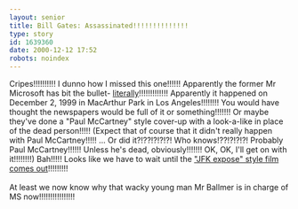 ```yaml
---
layout: senior
title: Bill Gates: Assassinated!!!!!!!!!!!!!!
type: story
id: 1639360
date: 2000-12-12 17:52
robots: noindex
---
```

Cripes!!!!!!!!!! I dunno how I missed this one!!!!!! Apparently the former Mr Microsoft has bit the bullet- <a href="http://www.garcettireport.org/">literally</a>!!!!!!!!!!!!! Apparently it happened on December 2, 1999 in MacArthur Park in Los Angeles!!!!!!!! You would have thought the newspapers would be full of it or something!!!!!!! Or maybe they've done a "Paul McCartney" style cover-up with a look-a-like in place of the dead person!!!!! (Expect that of course that it didn't really happen with Paul McCartney!!!!! ... Or did it?!??!?!?!?! Who knows!??!?!?!?! Probably Paul McCartney!!!!!! Unless he's dead, obviously!!!!!!! OK, OK, I'll get on with it!!!!!!!!) Bah!!!!! Looks like we have to wait until the <a href="http://www.macarthurpark.com/">"JFK expose" style film comes out</a>!!!!!!!!!<br/><br/>At least we now know why that wacky young man Mr Ballmer is in charge of MS now!!!!!!!!!!!!!!!!